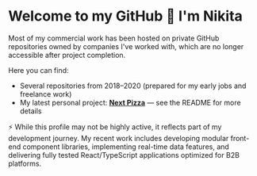# Welcome to my GitHub 👋 I'm Nikita

Most of my commercial work has been hosted on private GitHub repositories owned by companies I've worked with, which are no longer accessible after project completion.  

Here you can find:  
- Several repositories from 2018–2020 (prepared for my early jobs and freelance work)  
- My latest personal project: [**Next Pizza**](https://github.com/solteax/next-pizza) — see the README for more details

⚡ While this profile may not be highly active, it reflects part of my development journey. My recent work includes developing modular front-end component libraries, implementing real-time data features, and delivering fully tested React/TypeScript applications optimized for B2B platforms.
